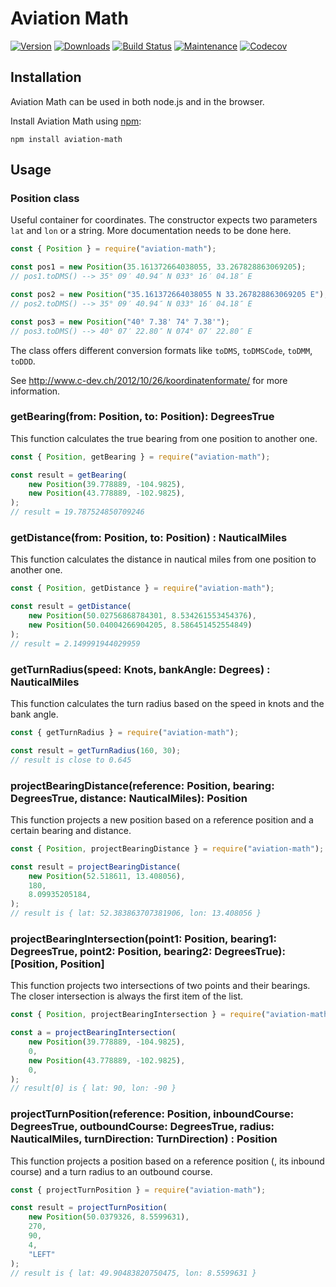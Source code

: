 # Aviation Math

[![Version](https://img.shields.io/npm/v/aviation-math.svg)](https://www.npmjs.com/package/aviation-math)
[![Downloads](https://img.shields.io/npm/dm/aviation-math.svg)](https://www.npmjs.com/package/aviation-math)
[![Build Status](https://github.com/bjoernffm/aviation-math//workflows/Node.js%20CI/badge.svg)](https://github.com/bjoernffm/aviation-math//actions)
[![Maintenance](https://img.shields.io/maintenance/yes/2023.svg)](https://github.com/bjoernffm/aviation-math/graphs/commit-activity)
[![Codecov](https://codecov.io/gh/bjoernffm/aviation-math/branch/main/graph/badge.svg)](https://codecov.io/gh/bjoernffm/aviation-math)

## Installation

Aviation Math can be used in both node.js and in the browser.

Install Aviation Math using [npm](https://www.npmjs.com/package/aviation-math):

    npm install aviation-math

## Usage

### Position class

Useful container for coordinates. The constructor expects two parameters `lat` and `lon` or a string. More documentation needs to be done here.

``` javascript
const { Position } = require("aviation-math");

const pos1 = new Position(35.161372664038055, 33.267828863069205);
// pos1.toDMS() --> 35° 09′ 40.94″ N 033° 16′ 04.18″ E

const pos2 = new Position("35.161372664038055 N 33.267828863069205 E");
// pos2.toDMS() --> 35° 09′ 40.94″ N 033° 16′ 04.18″ E

const pos3 = new Position("40° 7.38' 74° 7.38'");
// pos3.toDMS() --> 40° 07′ 22.80″ N 074° 07′ 22.80″ E
```

The class offers different conversion formats like `toDMS`, `toDMSCode`,  `toDMM`,  `toDDD`. 

See http://www.c-dev.ch/2012/10/26/koordinatenformate/ for more information.

### getBearing(from: Position, to: Position): DegreesTrue

This function calculates the true bearing from one position to another one.

``` javascript
const { Position, getBearing } = require("aviation-math");

const result = getBearing(
    new Position(39.778889, -104.9825),
    new Position(43.778889, -102.9825),
);
// result = 19.787524850709246
```

### getDistance(from: Position, to: Position) : NauticalMiles

This function calculates the distance in nautical miles from one position to another one.

``` javascript
const { Position, getDistance } = require("aviation-math");

const result = getDistance(
    new Position(50.02756868784301, 8.534261553454376),
    new Position(50.04004266904205, 8.586451452554849)
);
// result = 2.149991944029959
```

### getTurnRadius(speed: Knots, bankAngle: Degrees) : NauticalMiles

This function calculates the turn radius based on the speed in knots and the bank angle.

``` javascript
const { getTurnRadius } = require("aviation-math");

const result = getTurnRadius(160, 30);
// result is close to 0.645
```

### projectBearingDistance(reference: Position, bearing: DegreesTrue, distance: NauticalMiles): Position

This function projects a new position based on a reference position and a certain bearing and distance.

``` javascript
const { Position, projectBearingDistance } = require("aviation-math");

const result = projectBearingDistance(
    new Position(52.518611, 13.408056),
    180,
    8.09935205184,
);
// result is { lat: 52.383863707381906, lon: 13.408056 }
```

### projectBearingIntersection(point1: Position, bearing1: DegreesTrue, point2: Position, bearing2: DegreesTrue): [Position, Position]

This function projects two intersections of two points and their bearings. The closer intersection is always the first item of the list.

``` javascript
const { Position, projectBearingIntersection } = require("aviation-math");

const a = projectBearingIntersection(
    new Position(39.778889, -104.9825),
    0,
    new Position(43.778889, -102.9825),
    0,
);
// result[0] is { lat: 90, lon: -90 }
```

### projectTurnPosition(reference: Position, inboundCourse: DegreesTrue, outboundCourse: DegreesTrue, radius: NauticalMiles, turnDirection: TurnDirection) : Position

This function projects a position based on a reference position (, its inbound course) and a turn radius to an outbound course.

``` javascript
const { projectTurnPosition } = require("aviation-math");

const result = projectTurnPosition(
    new Position(50.0379326, 8.5599631),
    270,
    90,
    4,
    "LEFT"
);
// result is { lat: 49.90483820750475, lon: 8.5599631 }
```